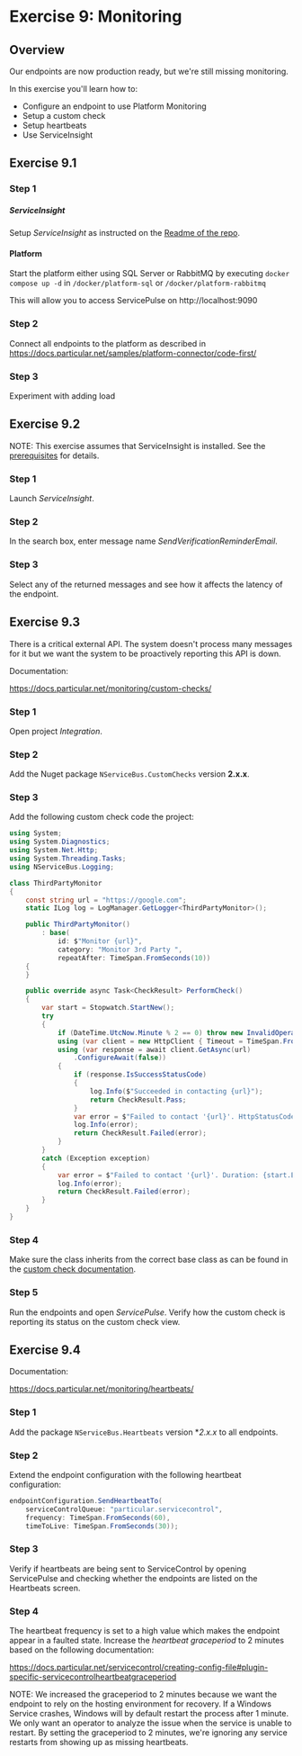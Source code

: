 # Exercise 9: Monitoring

## Overview

Our endpoints are now production ready, but we're still missing monitoring.

In this exercise you'll learn how to:

- Configure an endpoint to use Platform Monitoring
- Setup a custom check
- Setup heartbeats
- Use ServiceInsight

## Exercise 9.1

### Step 1

##### ServiceInsight

Setup *ServiceInsight* as instructed on the [Readme of the repo](https://github.com/Particular/Workshop.NServiceBus).

#### Platform

Start the platform either using SQL Server or RabbitMQ by executing `docker compose up -d` in `/docker/platform-sql` or `/docker/platform-rabbitmq`

This will allow you to access ServicePulse on http://localhost:9090

### Step 2

Connect all endpoints to the platform as described in https://docs.particular.net/samples/platform-connector/code-first/


### Step 3

Experiment with adding load


## Exercise 9.2

NOTE: This exercise assumes that ServiceInsight is installed. See the [prerequisites](../../README.md#preparing-your-machine-for-the-workshop) for details.

### Step 1

Launch *ServiceInsight*.

### Step 2

In the search box, enter message name *SendVerificationReminderEmail*.

### Step 3

Select any of the returned messages and see how it affects the latency of the endpoint.


## Exercise 9.3

There is a critical external API. The system doesn't process many messages for it but we want the system to be proactively reporting this API is down.

Documentation:

https://docs.particular.net/monitoring/custom-checks/

### Step 1

Open project *Integration*.

### Step 2

Add the Nuget package `NServiceBus.CustomChecks` version **2.x.x**.

### Step 3

Add the following custom check code the project:

```c#
using System;
using System.Diagnostics;
using System.Net.Http;
using System.Threading.Tasks;
using NServiceBus.Logging;

class ThirdPartyMonitor
{
    const string url = "https://google.com";
    static ILog log = LogManager.GetLogger<ThirdPartyMonitor>();

    public ThirdPartyMonitor()
        : base(
            id: $"Monitor {url}",
            category: "Monitor 3rd Party ",
            repeatAfter: TimeSpan.FromSeconds(10))
    {
    }

    public override async Task<CheckResult> PerformCheck()
    {
        var start = Stopwatch.StartNew();
        try
        {
            if (DateTime.UtcNow.Minute % 2 == 0) throw new InvalidOperationException("Current minute is even so I'm failing.");
            using (var client = new HttpClient { Timeout = TimeSpan.FromSeconds(30) })
            using (var response = await client.GetAsync(url)
                .ConfigureAwait(false))
            {
                if (response.IsSuccessStatusCode)
                {
                    log.Info($"Succeeded in contacting {url}");
                    return CheckResult.Pass;
                }
                var error = $"Failed to contact '{url}'. HttpStatusCode: {response.StatusCode}";
                log.Info(error);
                return CheckResult.Failed(error);
            }
        }
        catch (Exception exception)
        {
            var error = $"Failed to contact '{url}'. Duration: {start.Elapsed} Error: {exception.Message}";
            log.Info(error);
            return CheckResult.Failed(error);
        }
    }
}
```

### Step 4

Make sure the class inherits from the correct base class as can be found in the [custom check documentation](https://docs.particular.net/monitoring/custom-checks/writing-custom-checks).

### Step 5

Run the endpoints and open *ServicePulse*. Verify how the custom check is reporting its status on the custom check view.


## Exercise 9.4

Documentation:

https://docs.particular.net/monitoring/heartbeats/

### Step 1

Add the package `NServiceBus.Heartbeats` version **2.x.x* to all endpoints.

### Step 2

Extend the endpoint configuration with the following heartbeat configuration:

```c#
endpointConfiguration.SendHeartbeatTo(
    serviceControlQueue: "particular.servicecontrol",
    frequency: TimeSpan.FromSeconds(60),
    timeToLive: TimeSpan.FromSeconds(30));
```

### Step 3

Verify if heartbeats are being sent to ServiceControl by opening ServicePulse and checking whether the endpoints are listed on the Heartbeats screen.

### Step 4

The heartbeat frequency is set to a high value which makes the endpoint appear in a faulted state. Increase the *heartbeat graceperiod* to 2 minutes based on the following documentation:

https://docs.particular.net/servicecontrol/creating-config-file#plugin-specific-servicecontrolheartbeatgraceperiod

NOTE: We increased the graceperiod to 2 minutes because we want the endpoint to rely on the hosting environment for recovery. If a Windows Service crashes, Windows will by default restart the process after 1 minute. We only want an operator to analyze the issue when the service is unable to restart. By setting the graceperiod to 2 minutes, we're ignoring any service restarts from showing up as missing heartbeats.
